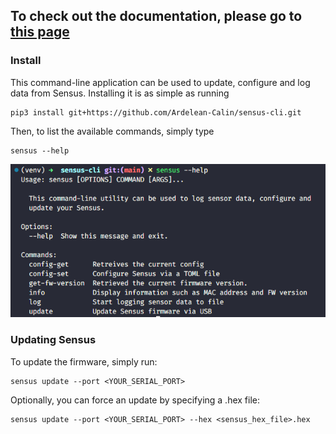 ## To check out the documentation, please go to [this page](https://artech.gitbook.io/sensus?source=Github)

### Install
This command-line application can be used to update, configure and log data from Sensus. Installing it is as simple as running

```
pip3 install git+https://github.com/Ardelean-Calin/sensus-cli.git
```

Then, to list the available commands, simply type

```
sensus --help
```

![Sensus-Help](img/sensus-help.png)

### Updating Sensus
To update the firmware, simply run:
```
sensus update --port <YOUR_SERIAL_PORT>
```

Optionally, you can force an update by specifying a .hex file:

```
sensus update --port <YOUR_SERIAL_PORT> --hex <sensus_hex_file>.hex
```
